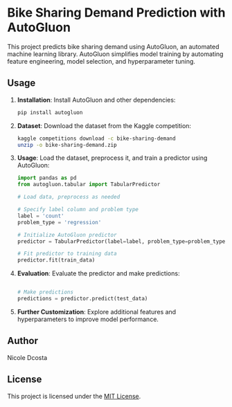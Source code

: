 # Bike Sharing Demand Prediction with AutoGluon

This project predicts bike sharing demand using AutoGluon, an automated machine learning library. AutoGluon simplifies model training by automating feature engineering, model selection, and hyperparameter tuning.

## Usage

1. **Installation**: Install AutoGluon and other dependencies:
    ```bash
    pip install autogluon
    ```

2. **Dataset**: Download the dataset from the Kaggle competition:
    ```bash
    kaggle competitions download -c bike-sharing-demand
    unzip -o bike-sharing-demand.zip
    ```

3. **Usage**: Load the dataset, preprocess it, and train a predictor using AutoGluon:
    ```python
    import pandas as pd
    from autogluon.tabular import TabularPredictor

    # Load data, preprocess as needed

    # Specify label column and problem type
    label = 'count'
    problem_type = 'regression'

    # Initialize AutoGluon predictor
    predictor = TabularPredictor(label=label, problem_type=problem_type)

    # Fit predictor to training data
    predictor.fit(train_data)
    ```

4. **Evaluation**: Evaluate the predictor and make predictions:
    ```python

    # Make predictions
    predictions = predictor.predict(test_data)
    ```

5. **Further Customization**: Explore additional features and hyperparameters to improve model performance.

## Author
Nicole Dcosta

## License
This project is licensed under the [MIT License](LICENSE).
